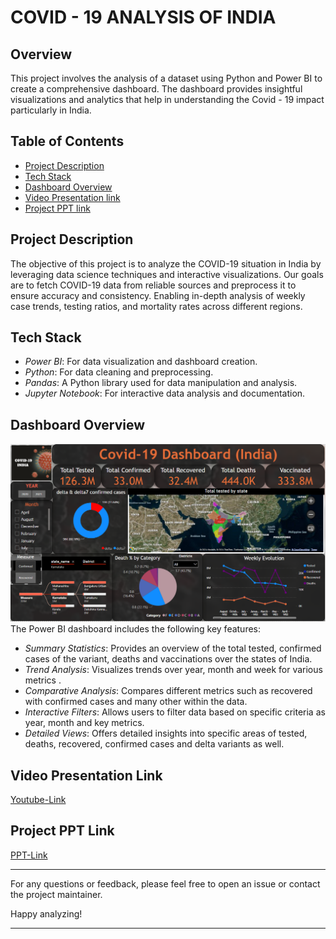 
# COVID - 19 ANALYSIS OF INDIA 

## Overview
This project involves the analysis of a dataset using Python and Power BI to create a comprehensive dashboard. The dashboard provides insightful visualizations and analytics that help in understanding the Covid - 19 impact particularly in India.


## Table of Contents
- [Project Description](#project-description)
- [Tech Stack](#tech-stack)
- [Dashboard Overview](#dashboard-overview)
- [Video Presentation link](#video-presentation-link)
- [Project PPT link](#demo-link)


## Project Description
The objective of this project is to analyze the COVID-19 situation in India by leveraging data science techniques and interactive visualizations. Our goals are to fetch COVID-19 data from reliable sources and preprocess it to ensure accuracy and consistency. Enabling in-depth analysis of weekly case trends, testing ratios, and mortality rates across different regions.



## Tech Stack
- *Power BI*: For data visualization and dashboard creation.
- *Python*: For data cleaning and preprocessing.
- *Pandas*: A Python library used for data manipulation and analysis.
- *Jupyter Notebook*: For interactive data analysis and documentation.


## Dashboard Overview
![alt text](assets/insight_dashboard.png)
The Power BI dashboard includes the following key features:
- *Summary Statistics*: Provides an overview of the total tested, confirmed cases of the variant, deaths and vaccinations over the states of India.
- *Trend Analysis*: Visualizes trends over year, month and week for various metrics .
- *Comparative Analysis*: Compares different metrics such as recovered with confirmed cases and many other within the data.
- *Interactive Filters*: Allows users to filter data based on specific criteria as year, month and key metrics.
- *Detailed Views*: Offers detailed insights into specific areas of tested, deaths, recovered, confirmed cases and delta variants as well.


## Video Presentation Link
[Youtube-Link](https://youtu.be/Mkt6lS3X5Sw)

## Project PPT Link
[PPT-Link](https://drive.google.com/file/d/1gxW7-1c9316eR_GlMcn7Bl4NX0P68T3d/view?usp=sharing)


---

For any questions or feedback, please feel free to open an issue or contact the project maintainer.

Happy analyzing!

---

